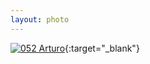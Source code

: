 ```yaml
---
layout: photo
---
```


[![052 Arturo](https://c2.staticflickr.com/6/5813/20529251128_276311db85_c.jpg)](https://www.flickr.com/photos/131440297@N08/20529251128/){:target="_blank"}
